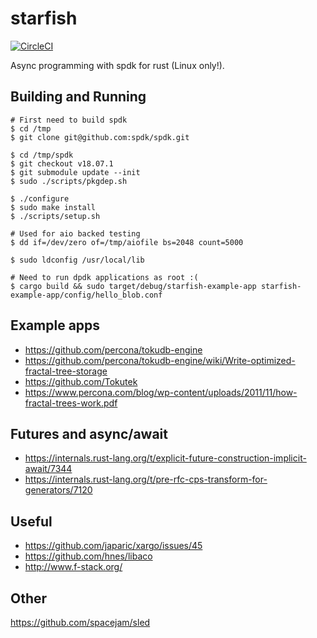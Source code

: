 # starfish

[![CircleCI](https://circleci.com/gh/jkozlowski/starfish.svg?style=svg)](https://circleci.com/gh/jkozlowski/starfish)

Async programming with spdk for rust (Linux only!).

## Building and Running

```
# First need to build spdk
$ cd /tmp
$ git clone git@github.com:spdk/spdk.git

$ cd /tmp/spdk
$ git checkout v18.07.1
$ git submodule update --init
$ sudo ./scripts/pkgdep.sh

$ ./configure
$ sudo make install
$ ./scripts/setup.sh

# Used for aio backed testing
$ dd if=/dev/zero of=/tmp/aiofile bs=2048 count=5000

$ sudo ldconfig /usr/local/lib

# Need to run dpdk applications as root :(
$ cargo build && sudo target/debug/starfish-example-app starfish-example-app/config/hello_blob.conf
```

## Example apps

* https://github.com/percona/tokudb-engine
* https://github.com/percona/tokudb-engine/wiki/Write-optimized-fractal-tree-storage
* https://github.com/Tokutek
* https://www.percona.com/blog/wp-content/uploads/2011/11/how-fractal-trees-work.pdf

## Futures and async/await

- https://internals.rust-lang.org/t/explicit-future-construction-implicit-await/7344
- https://internals.rust-lang.org/t/pre-rfc-cps-transform-for-generators/7120

## Useful

- https://github.com/japaric/xargo/issues/45
- https://github.com/hnes/libaco
- http://www.f-stack.org/

## Other

https://github.com/spacejam/sled


